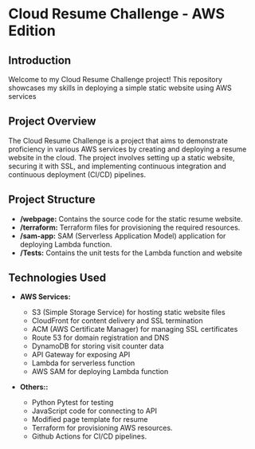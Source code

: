 # Cloud Resume Challenge - AWS Edition

## Introduction

Welcome to my Cloud Resume Challenge project! This repository showcases my skills in deploying a simple static website using AWS services

## Project Overview

The Cloud Resume Challenge is a project that aims to demonstrate proficiency in various AWS services by creating and deploying a resume website in the cloud. The project involves setting up a static website, securing it with SSL, and implementing continuous integration and continuous deployment (CI/CD) pipelines.

## Project Structure

- **/webpage:** Contains the source code for the static resume website.
- **/terraform:** Terraform files for provisioning the required resources.
- **/sam-app:** SAM (Serverless Application Model) application for deploying Lambda function.
- **/Tests:** Contains the unit tests for the Lambda function and website

## Technologies Used

- **AWS Services:**
  - S3 (Simple Storage Service) for hosting static website files
  - CloudFront for content delivery and SSL termination
  - ACM (AWS Certificate Manager) for managing SSL certificates
  - Route 53 for domain registration and DNS
  - DynamoDB for storing visit counter data
  - API Gateway for exposing API
  - Lambda for serverless function
  - AWS SAM for deploying Lambda function
  
- **Others::**
  - Python Pytest for testing
  - JavaScript code for connecting to API
  - Modified page template for resume
  - Terraform for provisioning AWS resources.
  - Github Actions for CI/CD pipelines.

